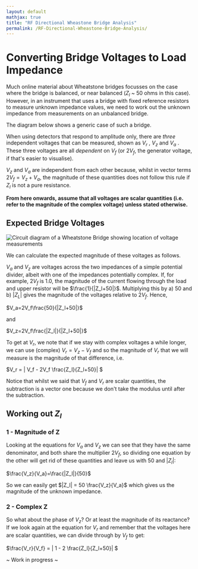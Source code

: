 ```yaml
---
layout: default
mathjax: true
title: "RF Directional Wheastone Bridge Analysis"
permalink: /RF-Directional-Wheastone-Bridge-Analysis/
---
```


# Converting Bridge Voltages to Load Impedance
Much online material about Wheatstone bridges focusses on the case where the bridge is balanced, or near balanced ($Z_l$ ~ 50 ohms in this case). However, in an instrument that uses a bridge with fixed reference resistors to measure unknown impedance values, we need to work out the unknown impedance from measurements on an unbalanced bridge. 

The diagram below shows a generic case of such a bridge. 

When using detectors that respond to amplitude only, there are *three* independent voltages that can be measured, shown as $V_r$ , $V_z$  and $V_a$ . These three voltages are all *dependent* on $V_f$ (or $2V_f$, the generator voltage, if that's easier to visualise). 

$V_z$ and $V_a$ are independent from each other because, whilst in vector terms $2V_f = V_z + V_a$, the magnitude of these quantities does not follow this rule if $Z_l$ is not a pure resistance. 

**From here onwards, assume that all voltages are scalar quantities (i.e. refer to the magnitude of the complex voltage) unless stated otherwise.**

## Expected Bridge Voltages

![Circuit diagram of a Wheatstone Bridge showing location of voltage measurements](https://g1ojs.github.io/G1OJS-MR300-SARK100-Firmware/assets/img/Generic%20Wheatstone%20Bridge.png)

We can calculate the expected magnitude of these voltages as follows.

$V_a$ and $V_z$ are voltages across the two impedances of a simple potential divider, albeit with one of the impedances potentially complex. If, for example, $2V_f$ is 1.0, the magnitude of the current flowing through the load and upper resistor will be $\frac{1}{|Z_l+50|}$. Multiplying this by a) 50 and b) $|Z_L|$ gives the magnitude of the voltages relative to $2V_f$. Hence,
   
$V_a=2V_f\frac{50}{|Z_l+50|}$

and 

$V_z=2V_f\frac{|Z_l|}{|Z_l+50|}$

To get at $V_r$, we note that if we stay with complex voltages a while longer, we can use (complex) $V_r = V_z - V_f$ and so the magnitude of $V_r$ that we will measure is the magnitude of that difference, i.e.

$V_r = | V_f - 2V_f \frac{Z_l}{Z_l+50}| $

Notice that whilst we said that $V_f$ and $V_r$ are scalar quantities, the subtraction is a vector one because we don't take the modulus until after the subtraction.

## Working out $Z_l$

### 1 - Magnitude of Z
Looking at the equations for $V_a$ and $V_z$ we can see that they have the same denominator, and both share the multiplier $2V_f$, so dividing one equation by the other will get rid of these quantities and leave us with 50 and $|Z_l|$:

$\frac{V_z}{V_a}=\frac{|Z_l|}{50}$

So we can easily get $|Z_l| = 50 \frac{V_z}{V_a}$ which gives us the magnitude of the unknown impedance.

### 2 - Complex Z
So what about the phase of $V_z$? Or at least the magnitude of its reactance?
If we look again at the equation for $V_r$ and remember that the voltages here are scalar quantities, we can divide through by $V_f$ to get:

$\frac{V_r}{V_f} = | 1 - 2 \frac{Z_l}{Z_l+50}| $

~ Work in progress ~
